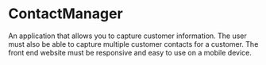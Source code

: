 # ContactManager
An application that allows you to capture customer information. The user must also be able to capture multiple customer contacts for a customer. The front end website must be responsive and easy to use on a mobile device.
